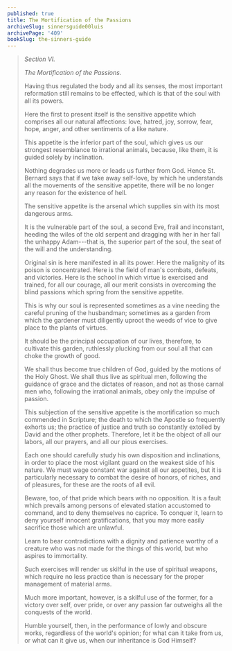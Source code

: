 ```yaml
---
published: true
title: The Mortification of the Passions
archiveSlug: sinnersguide00luis
archivePage: '409'
bookSlug: the-sinners-guide
---
```


> *Section VI.*
>
> *The Mortification of the Passions.*
>
> Having thus regulated the body and all its senses, the most important reformation still remains to be effected, which is that of the soul with all its powers.
> 
> Here the first to present itself is the sensitive appetite which comprises all our natural affections: love, hatred, joy, sorrow, fear, hope, anger, and other sentiments of a like nature.
> 
> This appetite is the inferior part of the soul, which gives us our strongest resemblance to irrational animals, because, like them, it is guided solely by inclination.
> 
> Nothing degrades us more or leads us further from God. Hence St. Bernard says that if we take away self-love, by which he understands all the movements of the sensitive appetite, there will be no longer any reason for the existence of hell.
> 
> The sensitive appetite is the arsenal which supplies sin with its most dangerous arms.
> 
> It is the vulnerable part of the soul, a second Eve, frail and inconstant, heeding the wiles of the old serpent and dragging with her in her fall the unhappy Adam---that is, the superior part of the soul, the seat of the will and the understanding.
> 
> Original sin is here manifested in all its power. Here the malignity of its poison is concentrated. Here is the field of man's combats, defeats, and victories. Here is the school in which virtue is exercised and trained, for all our courage, all our merit consists in overcoming the blind passions which spring from the sensitive appetite.
>
> This is why our soul is represented sometimes as a vine needing the careful pruning of the husbandman; sometimes as a garden from which the gardener must diligently uproot the weeds of vice to give place to the plants of virtues.
> 
> It should be the principal occupation of our lives, therefore, to cultivate this garden, ruthlessly plucking from our soul all that can choke the growth of good.
> 
> We shall thus become true children of God, guided by the motions of the Holy Ghost. We shall thus live as spiritual men, following the guidance of grace and the dictates of reason, and not as those carnal men who, following the irrational animals, obey only the impulse of passion.
> 
> This subjection of the sensitive appetite is the mortification so much commended in Scripture; the death to which the Apostle so frequently exhorts us; the practice of justice and truth so constantly extolled by David and the other prophets. Therefore, let it be the object of all our labors, all our prayers, and all our pious exercises.
>
> Each one should carefully study his own disposition and inclinations, in order to place the most vigilant guard on the weakest side of his nature. We must wage constant war against all our appetites, but it is particularly necessary to combat the desire of honors, of riches, and of pleasures, for these are the roots of all evil.
>
> Beware, too, of that pride which bears with no opposition. It is a fault which prevails among persons of elevated station accustomed to command, and to deny themselves no caprice. To conquer it, learn to deny yourself innocent gratifications, that you may more easily sacrifice those which are unlawful.
> 
> Learn to bear contradictions with a dignity and patience worthy of a creature who was not made for the things of this world, but who aspires to immortality.
> 
> Such exercises will render us skilful in the use of spiritual weapons, which require no less practice than is necessary for the proper management of material arms.
> 
> Much more important, however, is a skilful use of the former, for a victory over self, over pride, or over any passion far outweighs all the conquests of the world.
> 
> Humble yourself, then, in the performance of lowly and obscure works, regardless of the world's opinion; for what can it take from us, or what can it give us, when our inheritance is God Himself?
